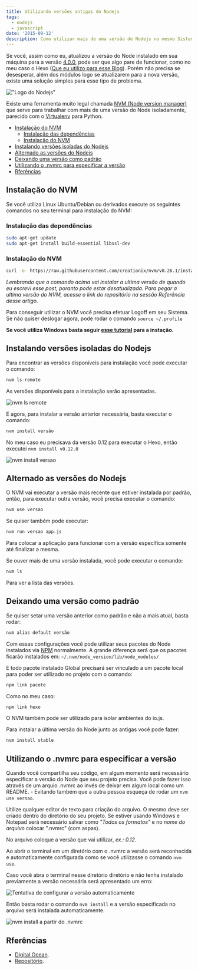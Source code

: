 ```yaml
---
title: Utilizando versões antigas do Nodejs
tags:
  - nodejs
  - javascript
date: '2015-09-12'
description: Como utilizar mais de uma versão de Nodejs no mesmo Sistema Operacional. Configurando seu ambiente local Nodejs.
---
```


Se você, assim como eu, atualizou a versão do Node instalado em sua máquina para a versão [4.0.0](https://nodejs.org/en/blog/release/v4.0.0/ "Versão 4.0 do Nodejs"), pode ser que algo pare de funcionar, como no meu caso o Hexo ([Que eu utilizo para esse Blog](https://woliveiras.com.br/posts/Migrando-de-Wordpress-para-Hexo/ "Migrando de WordPress para Hexo")). Porém não precisa se desesperar, além dos módulos logo se atualizarem para a nova versão, existe uma solução simples para esse tipo de problema.

!["Logo do Nodejs"]({{site.postsImagesPath}}nodejs.png)

Existe uma ferramenta muito legal chamada [NVM (Node version manager)](https://github.com/creationix/nvm "Projeto NVM") que serve para trabalhar com mais de uma versão do Node isoladamente, parecido com o [Virtualenv](https://docs.python-guide.org/en/latest/dev/virtualenvs/) para Python.

<!-- vscode-markdown-toc -->
* [Instalação do NVM](#InstalaodoNVM)
	* [Instalação das dependências](#Instalaodasdependncias)
	* [Instalação do NVM](#InstalaodoNVM-1)
* [Instalando versões isoladas do Nodejs](#InstalandoversesisoladasdoNodejs)
* [Alternado as versões do Nodejs](#AlternadoasversesdoNodejs)
* [Deixando uma versão como padrão](#Deixandoumaversocomopadro)
* [Utilizando o .nvmrc para especificar a versão](#Utilizandoo.nvmrcparaespecificaraverso)
* [Rferências](#Rferncias)

<!-- vscode-markdown-toc-config
	numbering=false
	autoSave=true
	/vscode-markdown-toc-config -->
<!-- /vscode-markdown-toc -->

## <a name='InstalaodoNVM'></a>Instalação do NVM

Se você utiliza Linux Ubuntu/Debian ou derivados execute os seguintes comandos no seu terminal para instalação do NVM:

### <a name='Instalaodasdependncias'></a>Instalação das dependências

```bash
sudo apt-get update
sudo apt-get install build-essential libssl-dev
```

### <a name='InstalaodoNVM-1'></a>Instalação do NVM

```bash
curl -o- https://raw.githubusercontent.com/creationix/nvm/v0.26.1/install.sh | bash
```

*Lembrando que o comando acima vai instalar a ultima versão de quando eu escrevi esse post, poranto pode estar desatualizada. Para pegar a ultima versão do NVM, acesse o link do repositório na sessão Referência desse artigo.*

Para conseguir utilizar o NVM você precisa efetuar Logoff em seu Sistema. Se não quiser deslogar agora, pode rodar o comando `source ~/.profile`

**Se você utiliza Windows basta seguir [esse tutorial](https://github.com/coreybutler/nvm-windows "NVM no Windows") para a instação.**



## <a name='InstalandoversesisoladasdoNodejs'></a>Instalando versões isoladas do Nodejs

Para encontrar as versões disponíveis para instalação você pode executar o comando:

```bash
nvm ls-remote
```

As versões disponíveis para a instalação serão apresentadas.

![nvm ls remote]({{site.postsImagesPath}}nvm-ls-remote.png)

E agora, para instalar a versão anterior necessária, basta executar o comando:

```bash
nvm install versão
```

No meu caso eu precisava da versão 0.12 para executar o Hexo, então executei `nvm install v0.12.0`

![nvm install versao]({{site.postsImagesPath}}nvm-install-v.png)

## <a name='AlternadoasversesdoNodejs'></a>Alternado as versões do Nodejs

O NVM vai executar a versão mais recente que estiver instalada por padrão, então, para executar outra versão, você precisa executar o comando:

```bash
nvm use versao
```

Se quiser também pode executar:

```bash
nvm run versao app.js
```

Para colocar a aplicação para funcionar com a versão específica somente até finalizar a mesma.

Se ouver mais de uma versão instalada, você pode executar o comando:

```bash
nvm ls
```

Para ver a lista das versões.

## <a name='Deixandoumaversocomopadro'></a>Deixando uma versão como padrão

Se quiser setar uma versão anterior como padrão e não a mais atual, basta rodar:

```bash
nvm alias default versão
```

Com essas configurações você pode utilizar seus pacotes do Node instalados via [NPM](https://www.npmjs.com/) normalmente. A grande diferença será que os pacotes ficarão instalados em: `~/.nvm/node_version/lib/node_modules/`

E todo pacote instalado Global precisará ser vinculado a um pacote local para poder ser utilizado no projeto com o comando:

```bash
npm link pacote
```

Como no meu caso:

```bash
npm link hexo
```

O NVM também pode ser utilizado para isolar ambientes do io.js.

Para instalar a última versão do Node junto as antigas você pode fazer:

```bash
nvm install stable
```

## <a name='Utilizandoo.nvmrcparaespecificaraverso'></a>Utilizando o .nvmrc para especificar a versão

Quando você compartilha seu código, em algum momento será necessário especificar a versão do Node que seu projeto precisa. Você pode fazer isso através de um arquio .nvmrc ao invés de deixar em algum local como um README. - Evitando também que a outra pessoa esqueça de rodar um `nvm use versao`.

Utilize qualquer editor de texto para criação do arquivo. O mesmo deve ser criado dentro do diretório do seu projeto. Se estiver usando Windows e Notepad será necessário salvar como *"Todos os formatos"* e no *nome do arquivo* colocar ".nvmrc" (com aspas).

No arquivo coloque a versão que vai utilizar, *ex.: 0.12*.

Ao abrir o terminal em um diretório com o .nvmrc a versão será reconhecida e automaticamente configurada como se você utilizasse o comando `nvm use`.

Caso você abra o terminal nesse diretório diretório e não tenha instalado previamente a versão necessária será apresentado um erro:

![Tentativa de configurar a versão automaticamente]({{site.postsImagesPath}}terminal-with-nvmrc.png)

Então basta rodar o comando `nvm install` e a versão especificada no arquivo será instalada automaticamente.

![nvm install a partir do .nvmrc]({{site.postsImagesPath}}nvm-install-nvmrc.png)

## <a name='Rferncias'></a>Rferências

- [Digital Ocean](https://www.digitalocean.com/community/tutorials/how-to-install-node-js-with-nvm-node-version-manager-on-a-vps "Install Node and NVM on a VPS Digital Ocean.").
- [Repositório](https://github.com/creationix/nvm "NVM").
